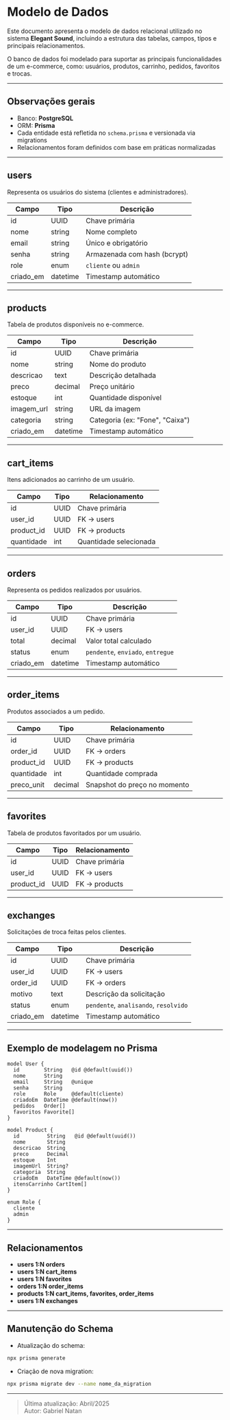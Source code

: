 # Modelo de Dados

Este documento apresenta o modelo de dados relacional utilizado no sistema **Elegant Sound**, incluindo a estrutura das tabelas, campos, tipos e principais relacionamentos.

O banco de dados foi modelado para suportar as principais funcionalidades de um e-commerce, como: usuários, produtos, carrinho, pedidos, favoritos e trocas.

---

## Observações gerais

- Banco: **PostgreSQL**
- ORM: **Prisma**
- Cada entidade está refletida no `schema.prisma` e versionada via migrations
- Relacionamentos foram definidos com base em práticas normalizadas

---

## users

Representa os usuários do sistema (clientes e administradores).

| Campo      | Tipo     | Descrição                          |
|------------|----------|-------------------------------------|
| id         | UUID     | Chave primária                     |
| nome       | string   | Nome completo                      |
| email      | string   | Único e obrigatório                |
| senha      | string   | Armazenada com hash (bcrypt)       |
| role       | enum     | `cliente` ou `admin`               |
| criado_em  | datetime | Timestamp automático               |

---

## products

Tabela de produtos disponíveis no e-commerce.

| Campo        | Tipo     | Descrição                          |
|--------------|----------|-------------------------------------|
| id           | UUID     | Chave primária                     |
| nome         | string   | Nome do produto                    |
| descricao    | text     | Descrição detalhada                |
| preco        | decimal  | Preço unitário                     |
| estoque      | int      | Quantidade disponível              |
| imagem_url   | string   | URL da imagem                      |
| categoria    | string   | Categoria (ex: "Fone", "Caixa")    |
| criado_em    | datetime | Timestamp automático               |

---

## cart_items

Itens adicionados ao carrinho de um usuário.

| Campo       | Tipo   | Relacionamento                |
|-------------|--------|-------------------------------|
| id          | UUID   | Chave primária                |
| user_id     | UUID   | FK → users                    |
| product_id  | UUID   | FK → products                 |
| quantidade  | int    | Quantidade selecionada        |

---

## orders

Representa os pedidos realizados por usuários.

| Campo      | Tipo     | Descrição                            |
|------------|----------|---------------------------------------|
| id         | UUID     | Chave primária                       |
| user_id    | UUID     | FK → users                           |
| total      | decimal  | Valor total calculado                |
| status     | enum     | `pendente`, `enviado`, `entregue`    |
| criado_em  | datetime | Timestamp automático                 |

---

## order_items

Produtos associados a um pedido.

| Campo        | Tipo     | Relacionamento                      |
|--------------|----------|-------------------------------------|
| id           | UUID     | Chave primária                     |
| order_id     | UUID     | FK → orders                        |
| product_id   | UUID     | FK → products                      |
| quantidade   | int      | Quantidade comprada                |
| preco_unit   | decimal  | Snapshot do preço no momento       |

---

## favorites

Tabela de produtos favoritados por um usuário.

| Campo       | Tipo   | Relacionamento                |
|-------------|--------|-------------------------------|
| id          | UUID   | Chave primária                |
| user_id     | UUID   | FK → users                    |
| product_id  | UUID   | FK → products                 |

---

## exchanges

Solicitações de troca feitas pelos clientes.

| Campo      | Tipo     | Descrição                              |
|------------|----------|------------------------------------------|
| id         | UUID     | Chave primária                         |
| user_id    | UUID     | FK → users                             |
| order_id   | UUID     | FK → orders                            |
| motivo     | text     | Descrição da solicitação               |
| status     | enum     | `pendente`, `analisando`, `resolvido`  |
| criado_em  | datetime | Timestamp automático                   |

---

## Exemplo de modelagem no Prisma

```prisma
model User {
  id        String   @id @default(uuid())
  nome      String
  email     String   @unique
  senha     String
  role      Role     @default(cliente)
  criadoEm  DateTime @default(now())
  pedidos   Order[]
  favoritos Favorite[]
}

model Product {
  id         String   @id @default(uuid())
  nome       String
  descricao  String
  preco      Decimal
  estoque    Int
  imagemUrl  String?
  categoria  String
  criadoEm   DateTime @default(now())
  itensCarrinho CartItem[]
}

enum Role {
  cliente
  admin
}
```

---

## Relacionamentos

- **users 1:N orders**
- **users 1:N cart_items**
- **users 1:N favorites**
- **orders 1:N order_items**
- **products 1:N cart_items, favorites, order_items**
- **users 1:N exchanges**

---

## Manutenção do Schema

- Atualização do schema:
```bash
npx prisma generate
```

- Criação de nova migration:
```bash
npx prisma migrate dev --name nome_da_migration
```

---

> Última atualização: Abril/2025  
> Autor: Gabriel Natan
